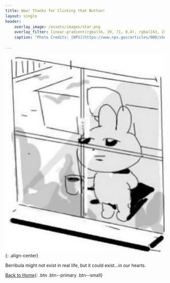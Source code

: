 ```yaml
---
title: Wow! Thanks for Clicking that Button!
layout: single
header:
    overlay_image: /assets/images/star.png 
    overlay_filter: linear-gradient(rgba(34, 39, 71, 0.4), rgba(243, 243, 243, 0.89))
    caption: "Photo Credits: [NPS](https://www.nps.gov/articles/000/shootingstars.htm)"

---
```


![Rabbit](/assets/images/standing.jpg){: .align-center}

Berribula might not exist in real life, but it could exist...in our hearts.

[Back to Home](/index.md){: .btn .btn--primary .btn--small}
